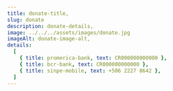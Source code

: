 ```yaml
---
title: donate-title,
slug: donate
description: donate-details,
image: ../../../assets/images/donate.jpg
imageAlt: donate-image-alt,
details:
  [
    { title: promerica-bank, text: CR000000000000 },
    { title: bcr-bank, text: CR000000000000 },
    { title: sinpe-mobile, text: +506 2227 8642 },
  ]
---
```


